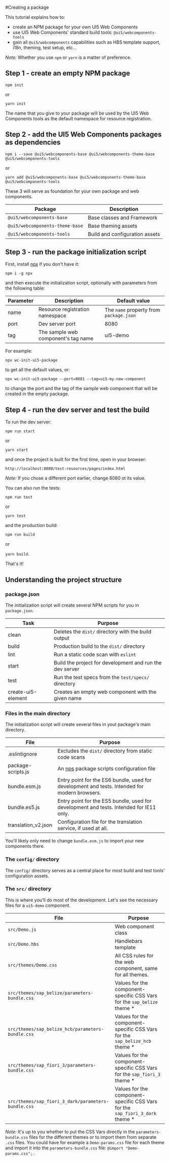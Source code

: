 #Creating a package

This tutorial explains how to:
 - create an NPM package for your own UI5 Web Components
 - use UI5 Web Components' standard build tools: `@ui5/webcomponents-tools`
 - gain all `@ui5/webcomponents` capabilities such as HBS template support, i18n, theming, test setup, etc... 
 
*Note:* Whether you use `npm` or `yarn` is a matter of preference.
 
## Step 1 - create an empty NPM package

`npm init`

or

`yarn init`

The name that you give to your package will be used by the UI5 Web Components tools as the default namespace for resource registration.

## Step 2 - add the UI5 Web Components packages as dependencies

`npm i --save @ui5/webcomponents-base @ui5/webcomponents-theme-base @ui5/webcomponents-tools`

or

`yarn add @ui5/webcomponents-base @ui5/webcomponents-theme-base @ui5/webcomponents-tools` 

These 3 will serve as foundation for your own package and web components.

Package | Description
----------------|-----------------------
`@ui5/webcomponents-base` | Base classes and Framework
`@ui5/webcomponents-theme-base` | Base theming assets
`@ui5/webcomponents-tools` | Build and configuration assets

## Step 3 - run the package initialization script

First, install [npx](https://www.npmjs.com/package/npx) if you don't have it:

`npm i -g npx`

and then execute the initialization script, optionally with parameters from the following table:

Parameter | Description | Default value
----------|-------------|--------------
name | Resource registration namespace | The `name` property from `package.json`
port | Dev server port | 8080
tag | The sample web component's tag name | ui5-demo

For example: 

`npx wc-init-ui5-package`

to get all the default values, or:

`npx wc-init-ui5-package --port=8081 --tag=ui5-my-new-component`

to change the port and the tag of the sample web component that will be created in the empty package.

## Step 4 - run the dev server and test the build

To run the dev server:

`npm run start`

or 

`yarn start`

and once the project is built for the first time, open in your browser:

`http://localhost:8080/test-resources/pages/index.html`

*Note:* If you chose a different port earlier, change 8080 ot its value.

You can also run the tests:

`npm run test`

or

`yarn test`

and the production build:

`npm run build`

or

`yarn build`.

That's it!

## Understanding the project structure

### package.json

The initialization script will create several NPM scripts for you in `package.json`.

Task | Purpose
-----|-------
clean | Deletes the `dist/` directory with the build output
build | Production build to the `dist/` directory
lint | Run a static code scan with `eslint`
start | Build the project for development and run the dev server
test | Run the test specs from the `test/specs/` directory
create-ui5-element | Creates an empty web component with the given name

### Files in the main directory

The initialization script will create several files in yout package's main directory.

File | Purpose
------|-------
.eslintignore | Excludes the `dist/` directory from static code scans
package-scripts.js | An [nps](https://www.npmjs.com/package/nps) package scripts configuration file
bundle.esm.js | Entry point for the ES6 bundle, used for development and tests. Intended for modern browsers.
bundle.es5.js | Entry point for the ES5 bundle, used for development and tests. Intended for IE11 only.
translation_v2.json | Configuration file for the translation service, if used at all.

You'll likely only need to change `bundle.esm.js` to import your new components there.

### The `config/` directory

The `config/` directory serves as a central place for most build and test tools' configuration assets.

### The `src/` directory

This is where you'll do most of the development. 
Let's see the necessary files for a `ui5-demo` component.

File | Purpose
------------|-------------
`src/Demo.js` | Web component class
`src/Demo.hbs` | Handlebars template
`src/themes/Demo.css` | All CSS rules for the web component, same for all themes.
`src/themes/sap_belize/parameters-bundle.css` | Values for the component-specific CSS Vars for the `sap_belize` theme *
`src/themes/sap_belize_hcb/parameters-bundle.css` | Values for the component-specific CSS Vars for the `sap_belize_hcb` theme *
`src/themes/sap_fiori_3/parameters-bundle.css` | Values for the component-specific CSS Vars for the `sap_fiori_3` theme *
`src/themes/sap_fiori_3_dark/parameters-bundle.css` | Values for the component-specific CSS Vars for the `sap_fiori_3_dark` theme *

*Note:* It's up to you whether to put the CSS Vars directly in the `parameters-bundle.css` files for the different themes or to 
import them from separate `.css` files. You could have for example a `Demo-params.css` file for each theme and
import it into the `parameters-bundle.css` file: `@import "Demo-params.css";`.



